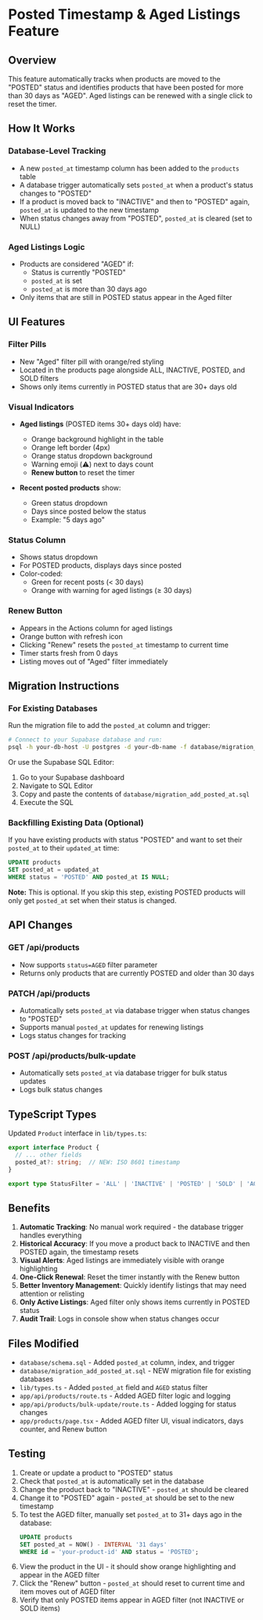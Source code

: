 # Posted Timestamp & Aged Listings Feature

## Overview

This feature automatically tracks when products are moved to the "POSTED" status and identifies products that have been posted for more than 30 days as "AGED". Aged listings can be renewed with a single click to reset the timer.

## How It Works

### Database-Level Tracking
- A new `posted_at` timestamp column has been added to the `products` table
- A database trigger automatically sets `posted_at` when a product's status changes to "POSTED"
- If a product is moved back to "INACTIVE" and then to "POSTED" again, `posted_at` is updated to the new timestamp
- When status changes away from "POSTED", `posted_at` is cleared (set to NULL)

### Aged Listings Logic
- Products are considered "AGED" if:
  - Status is currently "POSTED"
  - `posted_at` is set
  - `posted_at` is more than 30 days ago
- Only items that are still in POSTED status appear in the Aged filter

## UI Features

### Filter Pills
- New "Aged" filter pill with orange/red styling
- Located in the products page alongside ALL, INACTIVE, POSTED, and SOLD filters
- Shows only items currently in POSTED status that are 30+ days old

### Visual Indicators
- **Aged listings** (POSTED items 30+ days old) have:
  - Orange background highlight in the table
  - Orange left border (4px)
  - Orange status dropdown background
  - Warning emoji (⚠️) next to days count
  - **Renew button** to reset the timer

- **Recent posted products** show:
  - Green status dropdown
  - Days since posted below the status
  - Example: "5 days ago"

### Status Column
- Shows status dropdown
- For POSTED products, displays days since posted
- Color-coded:
  - Green for recent posts (< 30 days)
  - Orange with warning for aged listings (≥ 30 days)

### Renew Button
- Appears in the Actions column for aged listings
- Orange button with refresh icon
- Clicking "Renew" resets the `posted_at` timestamp to current time
- Timer starts fresh from 0 days
- Listing moves out of "Aged" filter immediately

## Migration Instructions

### For Existing Databases

Run the migration file to add the `posted_at` column and trigger:

```bash
# Connect to your Supabase database and run:
psql -h your-db-host -U postgres -d your-db-name -f database/migration_add_posted_at.sql
```

Or use the Supabase SQL Editor:
1. Go to your Supabase dashboard
2. Navigate to SQL Editor
3. Copy and paste the contents of `database/migration_add_posted_at.sql`
4. Execute the SQL

### Backfilling Existing Data (Optional)

If you have existing products with status "POSTED" and want to set their `posted_at` to their `updated_at` time:

```sql
UPDATE products 
SET posted_at = updated_at 
WHERE status = 'POSTED' AND posted_at IS NULL;
```

**Note:** This is optional. If you skip this step, existing POSTED products will only get `posted_at` set when their status is changed.

## API Changes

### GET /api/products
- Now supports `status=AGED` filter parameter
- Returns only products that are currently POSTED and older than 30 days

### PATCH /api/products
- Automatically sets `posted_at` via database trigger when status changes to "POSTED"
- Supports manual `posted_at` updates for renewing listings
- Logs status changes for tracking

### POST /api/products/bulk-update
- Automatically sets `posted_at` via database trigger for bulk status updates
- Logs bulk status changes

## TypeScript Types

Updated `Product` interface in `lib/types.ts`:
```typescript
export interface Product {
  // ... other fields
  posted_at?: string;  // NEW: ISO 8601 timestamp
}

export type StatusFilter = 'ALL' | 'INACTIVE' | 'POSTED' | 'SOLD' | 'AGED'; // UPDATED
```

## Benefits

1. **Automatic Tracking**: No manual work required - the database trigger handles everything
2. **Historical Accuracy**: If you move a product back to INACTIVE and then POSTED again, the timestamp resets
3. **Visual Alerts**: Aged listings are immediately visible with orange highlighting
4. **One-Click Renewal**: Reset the timer instantly with the Renew button
5. **Better Inventory Management**: Quickly identify listings that may need attention or relisting
6. **Only Active Listings**: Aged filter only shows items currently in POSTED status
7. **Audit Trail**: Logs in console show when status changes occur

## Files Modified

- `database/schema.sql` - Added `posted_at` column, index, and trigger
- `database/migration_add_posted_at.sql` - NEW migration file for existing databases
- `lib/types.ts` - Added `posted_at` field and `AGED` status filter
- `app/api/products/route.ts` - Added AGED filter logic and logging
- `app/api/products/bulk-update/route.ts` - Added logging for status changes
- `app/products/page.tsx` - Added AGED filter UI, visual indicators, days counter, and Renew button

## Testing

1. Create or update a product to "POSTED" status
2. Check that `posted_at` is automatically set in the database
3. Change the product back to "INACTIVE" - `posted_at` should be cleared
4. Change it to "POSTED" again - `posted_at` should be set to the new timestamp
5. To test the AGED filter, manually set `posted_at` to 31+ days ago in the database:
   ```sql
   UPDATE products 
   SET posted_at = NOW() - INTERVAL '31 days' 
   WHERE id = 'your-product-id' AND status = 'POSTED';
   ```
6. View the product in the UI - it should show orange highlighting and appear in the AGED filter
7. Click the "Renew" button - `posted_at` should reset to current time and item moves out of AGED filter
8. Verify that only POSTED items appear in AGED filter (not INACTIVE or SOLD items)

